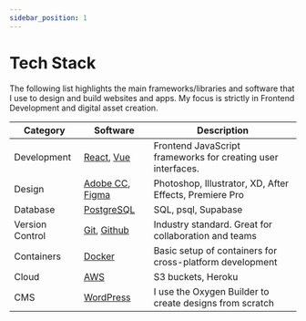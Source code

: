 ```yaml
---
sidebar_position: 1
---
```


# Tech Stack

The following list highlights the main frameworks/libraries and software that I use to design and build websites and apps. My focus is strictly in Frontend Development and digital asset creation.

| Category        | Software                                                                            | Description                                                  |
| --------------- | ----------------------------------------------------------------------------------- | ------------------------------------------------------------ |
| Development     | [React](https://reactjs.org), [Vue](https://vuejs.org)                              | Frontend JavaScript frameworks for creating user interfaces. |
| Design          | [Adobe CC](https://www.adobe.com/ca/creativecloud.html), [Figma](https://figma.com) | Photoshop, Illustrator, XD, After Effects, Premiere Pro      |
| Database        | [PostgreSQL](https://www.postgresql.org/)                                           | SQL, psql, Supabase                                          |
| Version Control | [Git](https://git-scm.com/), [Github](https://github.com/)                          | Industry standard. Great for collaboration and teams         |
| Containers      | [Docker](https://www.docker.com/)                                                   | Basic setup of containers for cross-platform development     |
| Cloud           | [AWS](https://aws.amazon.com/?nc2=h_lg)                                             | S3 buckets, Heroku                                           |
| CMS             | [WordPress](https://wordpress.org)                                                  | I use the Oxygen Builder to create designs from scratch      |
